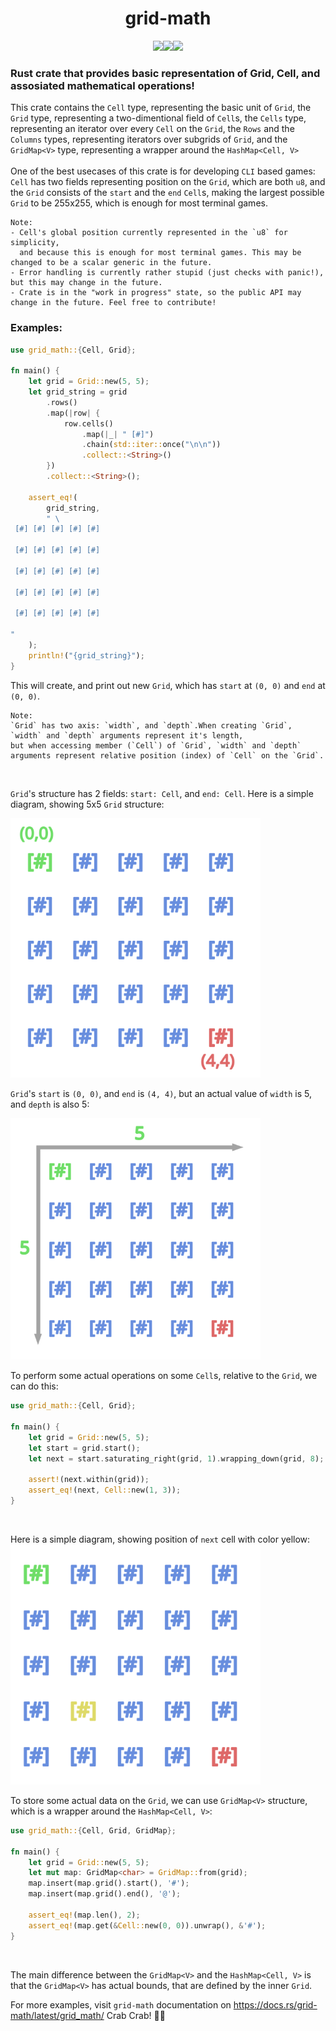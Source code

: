 <h1 align="center">
  grid-math
</h1>
<p align="center">
  <a href="https://crates.io/crates/grid-math">
    <img src="https://custom-icon-badges.demolab.com/badge/-🦀%20🦀%20🦀%20======%20>-FED688?style=for-the-badge"><img src="https://custom-icon-badges.demolab.com/badge/-GRID%20MATH%20CRATES%20IO-FED688?style=for-the-badge&logo=package&logoColor=black"><img src="https://custom-icon-badges.demolab.com/badge/-<%20======%20🦀%20🦀%20🦀-FED688?style=for-the-badge">
  </a>
</p>
<h3>
  Rust crate that provides basic representation of Grid, Cell, and assosiated mathematical operations!
</h3>

This crate contains the `Cell` type, representing the basic unit of `Grid`,
the `Grid` type, representing a two-dimentional field of `Cell`s,
the `Cells` type, representing an iterator over every `Cell` on the `Grid`,
the `Rows` and the `Columns` types, representing iterators over subgrids of `Grid`,
and the `GridMap<V>` type, representing a wrapper around the `HashMap<Cell, V>`
<br><br>
One of the best usecases of this crate is for developing `CLI` based games:
`Cell` has two fields representing position on the `Grid`, which are both `u8`,
and the `Grid` consists of the `start` and the `end` `Cell`s,
making the largest possible `Grid` to be 255x255, which is enough for most terminal games.
<br>
```
Note:
- Cell's global position currently represented in the `u8` for simplicity,
  and because this is enough for most terminal games. This may be changed to be a scalar generic in the future.
- Error handling is currently rather stupid (just checks with panic!), but this may change in the future.
- Crate is in the "work in progress" state, so the public API may change in the future. Feel free to contribute!
```
<h3>Examples:</h3>

```rust
use grid_math::{Cell, Grid};

fn main() {
    let grid = Grid::new(5, 5);
    let grid_string = grid
        .rows()
        .map(|row| {
            row.cells()
                .map(|_| " [#]")
                .chain(std::iter::once("\n\n"))
                .collect::<String>()
        })
        .collect::<String>();

    assert_eq!(
        grid_string,
        " \
 [#] [#] [#] [#] [#]

 [#] [#] [#] [#] [#]

 [#] [#] [#] [#] [#]

 [#] [#] [#] [#] [#]

 [#] [#] [#] [#] [#]

"
    );
    println!("{grid_string}");
}
```
This will create, and print out new `Grid`, which has `start` at `(0, 0)` and `end` at `(0, 0)`.<br>

```
Note:
`Grid` has two axis: `width`, and `depth`.When creating `Grid`, `width` and `depth` arguments represent it's length,
but when accessing member (`Cell`) of `Grid`, `width` and `depth` arguments represent relative position (index) of `Cell` on the `Grid`.
```
<br>

`Grid`'s structure has 2 fields: `start: Cell`, and `end: Cell`. Here is a simple diagram, showing 5x5 `Grid` structure:

<img src='drawings/grid1.svg' width='400'/>
<br>

`Grid`'s `start` is `(0, 0)`, and `end` is `(4, 4)`, but an actual value of `width` is 5, and `depth` is also 5:

<img src='drawings/grid2.svg' width='400'/>
<br>

To perform some actual operations on some `Cell`s, relative to the `Grid`, we can do this:

```rust
use grid_math::{Cell, Grid};

fn main() {
    let grid = Grid::new(5, 5);
    let start = grid.start();
    let next = start.saturating_right(grid, 1).wrapping_down(grid, 8);

    assert!(next.within(grid));
    assert_eq!(next, Cell::new(1, 3));
}
```
<br>

Here is a simple diagram, showing position of `next` cell with color yellow:
<br>
<img src='drawings/grid3.svg' width='400'/>
<br>

To store some actual data on the `Grid`, we can use `GridMap<V>` structure, which is a wrapper around the `HashMap<Cell, V>`:

```rust
use grid_math::{Cell, Grid, GridMap};

fn main() {
    let grid = Grid::new(5, 5);
    let mut map: GridMap<char> = GridMap::from(grid);
    map.insert(map.grid().start(), '#');
    map.insert(map.grid().end(), '@');

    assert_eq!(map.len(), 2);
    assert_eq!(map.get(&Cell::new(0, 0)).unwrap(), &'#');
}
```
<br>

The main difference between the `GridMap<V>` and the `HashMap<Cell, V>` is that the `GridMap<V>` has actual bounds, that are defined by the inner `Grid`.
<br>

For more examples, visit `grid-math` documentation on https://docs.rs/grid-math/latest/grid_math/  Crab Crab! 🦀🦀
